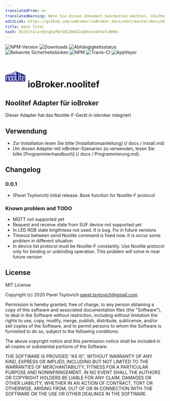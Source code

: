 ```yaml
---
translatedFrom: en
translatedWarning: Wenn Sie dieses Dokument bearbeiten möchten, löschen Sie bitte das Feld "translationsFrom". Andernfalls wird dieses Dokument automatisch erneut übersetzt
editLink: https://github.com/ioBroker/ioBroker.docs/edit/master/docs/de/adapterref/iobroker.noolitef/README.md
title: kein Titel
hash: B5JnlYalarEEnghafNr5XCZmGG2xU8YxxnmSYwTu9H0=
---
```

![NPM-Version](http://img.shields.io/npm/v/iobroker.noolitef.svg)
![Downloads](https://img.shields.io/npm/dm/iobroker.noolitef.svg)
![Abhängigkeitsstatus](https://img.shields.io/david/paveltsytovich/iobroker.noolitef.svg)
![Bekannte Sicherheitslücken](https://snyk.io/test/github/paveltsytovich/ioBroker.noolitef/badge.svg)
![NPM](https://nodei.co/npm/iobroker.noolitef.png?downloads=true)
![Travis-CI](http://img.shields.io/travis/paveltsytovich/ioBroker.noolitef/master.svg)
![AppVeyor](https://ci.appveyor.com/api/projects/status/github/paveltsytovich/ioBroker.noolitef?branch=master&svg=true)

<h1><img src="admin/noolitef.png" width="64"/> ioBroker.noolitef </h1>

## Noolitef Adapter für ioBroker
Dieser Adapter hat das Noolite-F-Gerät in iobroker integriert

## Verwendung
* Zur Installation lesen Sie bitte [Installationsanleitung] (/ docs / install.md)
* Um diesen Adapter mit ioBroker-Szenarien zu verwenden, lesen Sie bitte [Programmierhandbuch] (/ docs / Programmierung.md).

## Changelog

### 0.0.1
* (Pavel Tsytovich) initial release. Base function for Noolite-F protocol

### Known problem and TODO

* MQTT not supported yet
* Request and receive state from SUF device not supported yet
* In LED RGB state brigthness not used. It is bug. Fix in future versions
* Timeout between send Noolite command is fixed now. It is occur some problem in different situation
* In device list protocol must be Noolite-F constantly. Use Noolite protocol only for binding or unbinding operation. This problem will solve in near future version

## License
MIT License

Copyright (c) 2020 Pavel Tsytovich <pavel.tsytovich@gmail.com>

Permission is hereby granted, free of charge, to any person obtaining a copy
of this software and associated documentation files (the "Software"), to deal
in the Software without restriction, including without limitation the rights
to use, copy, modify, merge, publish, distribute, sublicense, and/or sell
copies of the Software, and to permit persons to whom the Software is
furnished to do so, subject to the following conditions:

The above copyright notice and this permission notice shall be included in all
copies or substantial portions of the Software.

THE SOFTWARE IS PROVIDED "AS IS", WITHOUT WARRANTY OF ANY KIND, EXPRESS OR
IMPLIED, INCLUDING BUT NOT LIMITED TO THE WARRANTIES OF MERCHANTABILITY,
FITNESS FOR A PARTICULAR PURPOSE AND NONINFRINGEMENT. IN NO EVENT SHALL THE
AUTHORS OR COPYRIGHT HOLDERS BE LIABLE FOR ANY CLAIM, DAMAGES OR OTHER
LIABILITY, WHETHER IN AN ACTION OF CONTRACT, TORT OR OTHERWISE, ARISING FROM,
OUT OF OR IN CONNECTION WITH THE SOFTWARE OR THE USE OR OTHER DEALINGS IN THE
SOFTWARE.